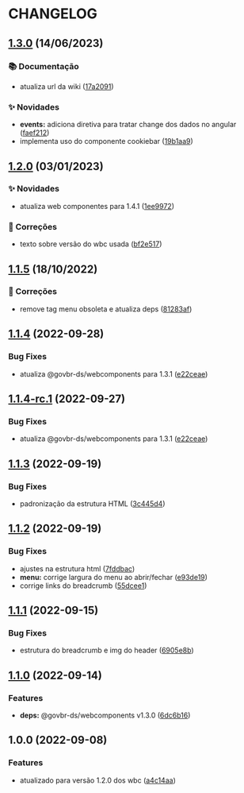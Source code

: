 # CHANGELOG

## [1.3.0](https://gitlab.com/govbr-ds/dev/wbc/govbr-ds-wbc-quickstart-angular/compare/v1.2.0...v1.3.0) (14/06/2023)


### 📚 Documentação

* atualiza url da wiki ([17a2091](https://gitlab.com/govbr-ds/dev/wbc/govbr-ds-wbc-quickstart-angular/commit/17a20912f7193ce0a0e77ae66de071c0555bcc40))


### ✨ Novidades

* **events:** adiciona diretiva para tratar change dos dados no angular ([faef212](https://gitlab.com/govbr-ds/dev/wbc/govbr-ds-wbc-quickstart-angular/commit/faef212208809b3dabb100141e47f72f9289ad70))
* implementa uso do componente cookiebar ([19b1aa9](https://gitlab.com/govbr-ds/dev/wbc/govbr-ds-wbc-quickstart-angular/commit/19b1aa951a57ef9db1a5105060b8445f15ba5ff2))

## [1.2.0](https://gitlab.com/govbr-ds/dev/wbc/govbr-ds-wbc-quickstart-angular/compare/v1.1.5...v1.2.0) (03/01/2023)


### :sparkles: Novidades

* atualiza web componentes para 1.4.1 ([1ee9972](https://gitlab.com/govbr-ds/dev/wbc/govbr-ds-wbc-quickstart-angular/commit/1ee9972c71be103cc4e210c6fc34be48a307b89f))


### :bug: Correções

* texto sobre versão do wbc usada ([bf2e517](https://gitlab.com/govbr-ds/dev/wbc/govbr-ds-wbc-quickstart-angular/commit/bf2e5174681d9b85f54ab51e9698802dd185e9ab))

## [1.1.5](https://gitlab.com/govbr-ds/dev/wbc/govbr-ds-wbc-quickstart-angular/compare/v1.1.4...v1.1.5) (18/10/2022)


### :bug: Correções

* remove tag menu obsoleta e atualiza deps ([81283af](https://gitlab.com/govbr-ds/dev/wbc/govbr-ds-wbc-quickstart-angular/commit/81283af5e07733e97a0aa9f7aced55e1a44b9255))

## [1.1.4](https://gitlab.com/govbr-ds/dev/wbc/govbr-ds-wbc-quickstart-angular/compare/v1.1.3...v1.1.4) (2022-09-28)


### Bug Fixes

* atualiza @govbr-ds/webcomponents para 1.3.1 ([e22ceae](https://gitlab.com/govbr-ds/dev/wbc/govbr-ds-wbc-quickstart-angular/commit/e22ceaebb2f52af3f1c67c1008f075e7348f6438))

## [1.1.4-rc.1](https://gitlab.com/govbr-ds/dev/wbc/govbr-ds-wbc-quickstart-angular/compare/v1.1.3...v1.1.4-rc.1) (2022-09-27)


### Bug Fixes

* atualiza @govbr-ds/webcomponents para 1.3.1 ([e22ceae](https://gitlab.com/govbr-ds/dev/wbc/govbr-ds-wbc-quickstart-angular/commit/e22ceaebb2f52af3f1c67c1008f075e7348f6438))

## [1.1.3](https://gitlab.com/govbr-ds/dev/wbc/govbr-ds-wbc-quickstart-angular/compare/v1.1.2...v1.1.3) (2022-09-19)


### Bug Fixes

* padronização da estrutura HTML ([3c445d4](https://gitlab.com/govbr-ds/dev/wbc/govbr-ds-wbc-quickstart-angular/commit/3c445d4a92c503281e1fc08fcf7a0181c9cfcd60))

## [1.1.2](https://gitlab.com/govbr-ds/dev/wbc/govbr-ds-wbc-quickstart-angular/compare/v1.1.1...v1.1.2) (2022-09-19)


### Bug Fixes

* ajustes na estrutura html ([7fddbac](https://gitlab.com/govbr-ds/dev/wbc/govbr-ds-wbc-quickstart-angular/commit/7fddbac6cbcbe9dbcaa4b553a4af99a80430db9b))
* **menu:** corrige largura do menu ao abrir/fechar ([e93de19](https://gitlab.com/govbr-ds/dev/wbc/govbr-ds-wbc-quickstart-angular/commit/e93de19be03a1d0953f0a390751ad5d974096504))
* corrige links do breadcrumb ([55dcee1](https://gitlab.com/govbr-ds/dev/wbc/govbr-ds-wbc-quickstart-angular/commit/55dcee1c12d0d811d534b5dd997558185339bb90))

## [1.1.1](https://gitlab.com/govbr-ds/dev/wbc/govbr-ds-wbc-quickstart-angular/compare/v1.1.0...v1.1.1) (2022-09-15)


### Bug Fixes

* estrutura do breadcrumb e img do header ([6905e8b](https://gitlab.com/govbr-ds/dev/wbc/govbr-ds-wbc-quickstart-angular/commit/6905e8bd787ad5a4214d16f37d2a6f4cbb09a0c4))

## [1.1.0](https://gitlab.com/govbr-ds/dev/wbc/govbr-ds-wbc-quickstart-angular/compare/v1.0.0...v1.1.0) (2022-09-14)


### Features

* **deps:** @govbr-ds/webcomponents v1.3.0 ([6dc6b16](https://gitlab.com/govbr-ds/dev/wbc/govbr-ds-wbc-quickstart-angular/commit/6dc6b16104e4e2e9cf4632b9ae8ad5c200a75f97))

## 1.0.0 (2022-09-08)


### Features

* atualizado para versão 1.2.0 dos wbc ([a4c14aa](https://gitlab.com/govbr-ds/dev/wbc/govbr-ds-wbc-quickstart-angular/commit/a4c14aa2ffb137ad40b3c428bca4a74ee65d8179))
